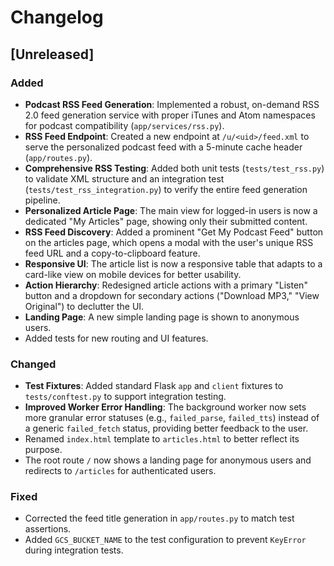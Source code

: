 # Changelog

## [Unreleased]

### Added
- **Podcast RSS Feed Generation**: Implemented a robust, on-demand RSS 2.0 feed generation service with proper iTunes and Atom namespaces for podcast compatibility (`app/services/rss.py`).
- **RSS Feed Endpoint**: Created a new endpoint at `/u/<uid>/feed.xml` to serve the personalized podcast feed with a 5-minute cache header (`app/routes.py`).
- **Comprehensive RSS Testing**: Added both unit tests (`tests/test_rss.py`) to validate XML structure and an integration test (`tests/test_rss_integration.py`) to verify the entire feed generation pipeline.
- **Personalized Article Page**: The main view for logged-in users is now a dedicated "My Articles" page, showing only their submitted content.
- **RSS Feed Discovery**: Added a prominent "Get My Podcast Feed" button on the articles page, which opens a modal with the user's unique RSS feed URL and a copy-to-clipboard feature.
- **Responsive UI**: The article list is now a responsive table that adapts to a card-like view on mobile devices for better usability.
- **Action Hierarchy**: Redesigned article actions with a primary "Listen" button and a dropdown for secondary actions ("Download MP3," "View Original") to declutter the UI.
- **Landing Page**: A new simple landing page is shown to anonymous users.
- Added tests for new routing and UI features.

### Changed
- **Test Fixtures**: Added standard Flask `app` and `client` fixtures to `tests/conftest.py` to support integration testing.
- **Improved Worker Error Handling**: The background worker now sets more granular error statuses (e.g., `failed_parse`, `failed_tts`) instead of a generic `failed_fetch` status, providing better feedback to the user.
- Renamed `index.html` template to `articles.html` to better reflect its purpose.
- The root route `/` now shows a landing page for anonymous users and redirects to `/articles` for authenticated users.

### Fixed
- Corrected the feed title generation in `app/routes.py` to match test assertions.
- Added `GCS_BUCKET_NAME` to the test configuration to prevent `KeyError` during integration tests.
